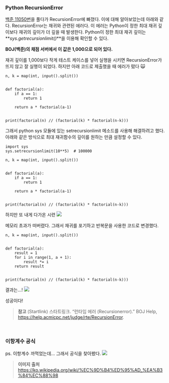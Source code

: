 ### Python RecursionError

[백준 11050번](https://www.acmicpc.net/problem/11050)을 풀다가 RecursionError에 빠졌다. 이에 대해 알아보았는데 아래와 같다.
RecursionError는 재귀와 관련된 에러다. 이 에러는 Python이 정한 최대 재귀 깊이보다 재귀의 깊이가 더 깊을 때 발생한다. Python이 정한 최대 재귀 깊이는 **_sys.getrecursionlimit()_**을 이용해 확인할 수 있다.

**BOJ(백준)의 채점 서버에서 이 값은 1,000으로 되어 있다.**


재귀 깊이를 1,000보다 작게 테스트 케이스를 넣어 실행을 시키면 RecursionError가 뜨지 않고 잘 실행이 되었다. 하지만 아래 코드로 제출했을 때 에러가 떴다 🙀

```
n, k = map(int, input().split())


def factorial(a):
    if a == 1:
        return 1

    return a * factorial(a-1)


print(factorial(n) // (factorial(k) * factorial(n-k)))

```

그래서 python sys 모듈에 있는 setrecursionlimit 메소드를 사용해 해결하려고 했다. 아래와 같은 방식으로 최대 재귀함수의 깊이를 원하는 만큼 설정할 수 있다.

```
import sys
sys.setrecursionlimit(10**5)  # 100000

n, k = map(int, input().split())


def factorial(a):
    if a == 1:
        return 1

    return a * factorial(a-1)


print(factorial(n) // (factorial(k) * factorial(n-k)))
```

하지만 또 내게 다가온 시련
![](https://images.velog.io/images/rudwnd33/post/c4968c6f-eb39-44d5-a813-f83dadd8af84/%E1%84%89%E1%85%B3%E1%84%8F%E1%85%B3%E1%84%85%E1%85%B5%E1%86%AB%E1%84%89%E1%85%A3%E1%86%BA%202021-10-25%20%E1%84%8B%E1%85%A9%E1%84%92%E1%85%AE%203.45.04.png)

메모리 초과가 떠버렸다. 그래서 재귀를 포기하고 반복문을 사용한 코드로 변경했다.

```
n, k = map(int, input().split())


def factorial(a):
    result = 1
    for i in range(1, a + 1):
        result *= i
    return result


print(factorial(n) // (factorial(k) * factorial(n-k)))

```

결과는...!
![](https://images.velog.io/images/rudwnd33/post/15e356a9-c13a-4883-88bc-7f8eb64a746d/%E1%84%89%E1%85%B3%E1%84%8F%E1%85%B3%E1%84%85%E1%85%B5%E1%86%AB%E1%84%89%E1%85%A3%E1%86%BA%202021-10-25%20%E1%84%8B%E1%85%A9%E1%84%92%E1%85%AE%203.46.24.png)

성공이다!

> **참고**
(Startlink) 스타트링크. “런타임 에러 (Recursionerror).” BOJ Help, https://help.acmicpc.net/judge/rte/RecursionError. 

<br>

### 이항계수 공식
ps. 이항계수 까먹었는데... 그래서 공식을 찾아봤다.
![](https://images.velog.io/images/rudwnd33/post/d53d73f9-4054-439f-9f55-39ee93589ae7/%E1%84%89%E1%85%B3%E1%84%8F%E1%85%B3%E1%84%85%E1%85%B5%E1%86%AB%E1%84%89%E1%85%A3%E1%86%BA%202021-10-25%20%E1%84%8B%E1%85%A9%E1%84%92%E1%85%AE%203.51.31.png)

> **이미지 출처**
https://ko.wikipedia.org/wiki/%EC%9D%B4%ED%95%AD_%EA%B3%84%EC%88%98